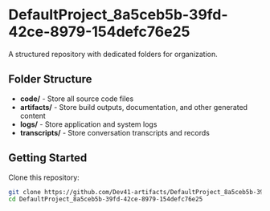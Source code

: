 # DefaultProject_8a5ceb5b-39fd-42ce-8979-154defc76e25
A structured repository with dedicated folders for organization.

## Folder Structure

- **code/** - Store all source code files
- **artifacts/** - Store build outputs, documentation, and other generated content
- **logs/** - Store application and system logs
- **transcripts/** - Store conversation transcripts and records

## Getting Started

Clone this repository:
```bash
git clone https://github.com/Dev41-artifacts/DefaultProject_8a5ceb5b-39fd-42ce-8979-154defc76e25
cd DefaultProject_8a5ceb5b-39fd-42ce-8979-154defc76e25
```
